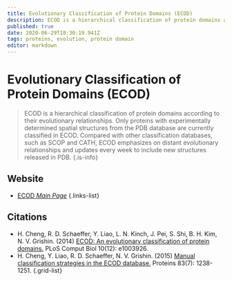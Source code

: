 ```yaml
---
title: Evolutionary Classification of Protein Domains (ECOD)
description: ECOD is a hierarchical classification of protein domains according to their evolutionary relationships.
published: true
date: 2020-06-29T18:30:19.941Z
tags: proteins, evolution, protein domain
editor: markdown
---
```


# Evolutionary Classification of Protein Domains (ECOD)

> ECOD is a hierarchical classification of protein domains according to their evolutionary relationships. Only proteins with experimentally determined spatial structures from the PDB database are currently classified in ECOD. Compared with other classification databases, such as SCOP and CATH, ECOD emphasizes on distant evolutionary relationships and updates every week to include new structures released in PDB.
{.is-info}

 

## Website 

- [ECOD *Main Page*](http://prodata.swmed.edu/ecod/)
 {.links-list}




## Citations

- H. Cheng, R. D. Schaeffer, Y. Liao, L. N. Kinch, J. Pei, S. Shi, B. H. Kim, N. V. Grishin. (2014) [ECOD: An evolutionary classification of protein domains.](https://journals.plos.org/ploscompbiol/article?id=10.1371/journal.pcbi.1003926) PLoS Comput Biol 10(12): e1003926.
- H. Cheng, Y. Liao, R. D. Schaeffer, N. V. Grishin. (2015) [Manual classification strategies in the ECOD database.](https://onlinelibrary.wiley.com/doi/full/10.1002/prot.24818) Proteins 83(7): 1238-1251.
{.grid-list}